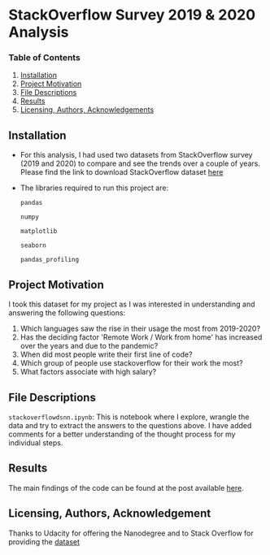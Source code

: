 # StackOverflow Survey 2019 & 2020 Analysis

### Table of Contents

1. [Installation](#installation)
2. [Project Motivation](#motivation)
3. [File Descriptions](#files)
4. [Results](#results)
5. [Licensing, Authors, Acknowledgements](#licensing)

## Installation <a name="installation"></a>

- For this analysis, I had used two datasets from StackOverflow survey (2019 and 2020) to compare and see the trends over a couple of years. Please find the link to download 
StackOverflow dataset [here](https://insights.stackoverflow.com/survey)

- The libraries required to run this project are:
  
    `pandas`

    `numpy`

    `matplotlib`

    `seaborn`
    
    `pandas_profiling`
    
## Project Motivation<a name="motivation"></a>

I took this dataset for my project as I was interested in understanding and answering the following questions:

1. Which languages saw the rise in their usage the most from 2019-2020?
2. Has the deciding factor 'Remote Work / Work from home' has increased over the years and due to the pandemic?
3. When did most people write their first line of code?
4. Which group of people use stackoverflow for their work the most?
5. What factors associate with high salary?

## File Descriptions <a name="files"></a>
`stackoverflowdsnn.ipynb`: This is notebook where I explore, wrangle the data and try to extract the answers to the questions above.
I have added comments for a better understanding of the thought process for my individual steps. 


## Results<a name="results"></a>

The main findings of the code can be found at the post available [here]().

## Licensing, Authors, Acknowledgement<a name="licensing"></a>
Thanks to Udacity for offering the Nanodegree and to Stack Overflow for providing the [dataset](https://insights.stackoverflow.com/survey)

